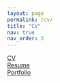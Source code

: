 ```yaml
---
layout: page
permalink: /cv/
title: "CV"
nav: true
nav_order: 3
---
```


[CV](Bremers_cv.pdf)  
[Resume](Bremers_resume.pdf)  
[Portfolio](Bremers_portfolio.pdf)